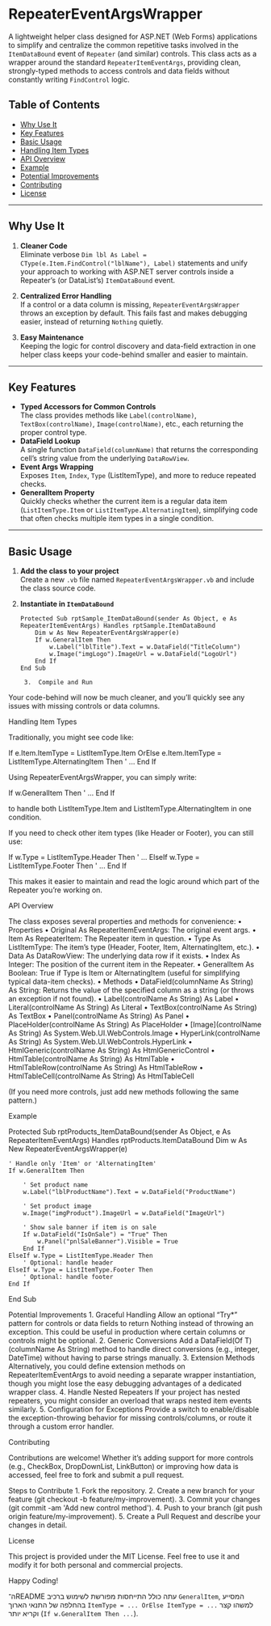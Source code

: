 # RepeaterEventArgsWrapper

A lightweight helper class designed for ASP.NET (Web Forms) applications to simplify and centralize the common repetitive tasks involved in the `ItemDataBound` event of `Repeater` (and similar) controls. This class acts as a wrapper around the standard `RepeaterItemEventArgs`, providing clean, strongly-typed methods to access controls and data fields without constantly writing `FindControl` logic.

## Table of Contents
- [Why Use It](#why-use-it)
- [Key Features](#key-features)
- [Basic Usage](#basic-usage)
- [Handling Item Types](#handling-item-types)
- [API Overview](#api-overview)
- [Example](#example)
- [Potential Improvements](#potential-improvements)
- [Contributing](#contributing)
- [License](#license)

---

## Why Use It
1. **Cleaner Code**  
   Eliminate verbose `Dim lbl As Label = CType(e.Item.FindControl("lblName"), Label)` statements and unify your approach to working with ASP.NET server controls inside a Repeater’s (or DataList’s) `ItemDataBound` event.

2. **Centralized Error Handling**  
   If a control or a data column is missing, `RepeaterEventArgsWrapper` throws an exception by default. This fails fast and makes debugging easier, instead of returning `Nothing` quietly.

3. **Easy Maintenance**  
   Keeping the logic for control discovery and data-field extraction in one helper class keeps your code-behind smaller and easier to maintain.

---

## Key Features
- **Typed Accessors for Common Controls**  
  The class provides methods like `Label(controlName)`, `TextBox(controlName)`, `Image(controlName)`, etc., each returning the proper control type.
- **DataField Lookup**  
  A single function `DataField(columnName)` that returns the corresponding cell’s string value from the underlying `DataRowView`.
- **Event Args Wrapping**  
  Exposes `Item`, `Index`, `Type` (ListItemType), and more to reduce repeated checks.
- **GeneralItem Property**  
  Quickly checks whether the current item is a regular data item (`ListItemType.Item` or `ListItemType.AlternatingItem`), simplifying code that often checks multiple item types in a single condition.

---

## Basic Usage

1. **Add the class to your project**  
   Create a new `.vb` file named `RepeaterEventArgsWrapper.vb` and include the class source code.

2. **Instantiate in `ItemDataBound`**  
   ```vbnet
   Protected Sub rptSample_ItemDataBound(sender As Object, e As RepeaterItemEventArgs) Handles rptSample.ItemDataBound
       Dim w As New RepeaterEventArgsWrapper(e)
       If w.GeneralItem Then
           w.Label("lblTitle").Text = w.DataField("TitleColumn")
           w.Image("imgLogo").ImageUrl = w.DataField("LogoUrl")
       End If
   End Sub

	3.	Compile and Run
Your code-behind will now be much cleaner, and you’ll quickly see any issues with missing controls or data columns.

Handling Item Types

Traditionally, you might see code like:

If e.Item.ItemType = ListItemType.Item OrElse e.Item.ItemType = ListItemType.AlternatingItem Then
    ' ...
End If

Using RepeaterEventArgsWrapper, you can simply write:

If w.GeneralItem Then
    ' ...
End If

to handle both ListItemType.Item and ListItemType.AlternatingItem in one condition.

If you need to check other item types (like Header or Footer), you can still use:

If w.Type = ListItemType.Header Then
    ' ...
ElseIf w.Type = ListItemType.Footer Then
    ' ...
End If

This makes it easier to maintain and read the logic around which part of the Repeater you’re working on.

API Overview

The class exposes several properties and methods for convenience:
	•	Properties
	•	Original As RepeaterItemEventArgs: The original event args.
	•	Item As RepeaterItem: The Repeater item in question.
	•	Type As ListItemType: The item’s type (Header, Footer, Item, AlternatingItem, etc.).
	•	Data As DataRowView: The underlying data row if it exists.
	•	Index As Integer: The position of the current item in the Repeater.
	•	GeneralItem As Boolean: True if Type is Item or AlternatingItem (useful for simplifying typical data-item checks).
	•	Methods
	•	DataField(columnName As String) As String: Returns the value of the specified column as a string (or throws an exception if not found).
	•	Label(controlName As String) As Label
	•	Literal(controlName As String) As Literal
	•	TextBox(controlName As String) As TextBox
	•	Panel(controlName As String) As Panel
	•	PlaceHolder(controlName As String) As PlaceHolder
	•	[Image](controlName As String) As System.Web.UI.WebControls.Image
	•	HyperLink(controlName As String) As System.Web.UI.WebControls.HyperLink
	•	HtmlGeneric(controlName As String) As HtmlGenericControl
	•	HtmlTable(controlName As String) As HtmlTable
	•	HtmlTableRow(controlName As String) As HtmlTableRow
	•	HtmlTableCell(controlName As String) As HtmlTableCell

(If you need more controls, just add new methods following the same pattern.)

Example

Protected Sub rptProducts_ItemDataBound(sender As Object, e As RepeaterItemEventArgs) Handles rptProducts.ItemDataBound
    Dim w As New RepeaterEventArgsWrapper(e)
    
    ' Handle only 'Item' or 'AlternatingItem'
    If w.GeneralItem Then
        
        ' Set product name
        w.Label("lblProductName").Text = w.DataField("ProductName")
        
        ' Set product image
        w.Image("imgProduct").ImageUrl = w.DataField("ImageUrl")
        
        ' Show sale banner if item is on sale
        If w.DataField("IsOnSale") = "True" Then
            w.Panel("pnlSaleBanner").Visible = True
        End If
    ElseIf w.Type = ListItemType.Header Then
        ' Optional: handle header
    ElseIf w.Type = ListItemType.Footer Then
        ' Optional: handle footer
    End If
End Sub

Potential Improvements
	1.	Graceful Handling
Allow an optional “Try*” pattern for controls or data fields to return Nothing instead of throwing an exception. This could be useful in production where certain columns or controls might be optional.
	2.	Generic Conversions
Add a DataField(Of T)(columnName As String) method to handle direct conversions (e.g., integer, DateTime) without having to parse strings manually.
	3.	Extension Methods
Alternatively, you could define extension methods on RepeaterItemEventArgs to avoid needing a separate wrapper instantiation, though you might lose the easy debugging advantages of a dedicated wrapper class.
	4.	Handle Nested Repeaters
If your project has nested repeaters, you might consider an overload that wraps nested item events similarly.
	5.	Configuration for Exceptions
Provide a switch to enable/disable the exception-throwing behavior for missing controls/columns, or route it through a custom error handler.

Contributing

Contributions are welcome! Whether it’s adding support for more controls (e.g., CheckBox, DropDownList, LinkButton) or improving how data is accessed, feel free to fork and submit a pull request.

Steps to Contribute
	1.	Fork the repository.
	2.	Create a new branch for your feature (git checkout -b feature/my-improvement).
	3.	Commit your changes (git commit -am 'Add new control method').
	4.	Push to your branch (git push origin feature/my-improvement).
	5.	Create a Pull Request and describe your changes in detail.

License

This project is provided under the MIT License. Feel free to use it and modify it for both personal and commercial projects.

Happy Coding!

ה־README עתה כולל התייחסות מפורשת לשימוש ברכיב `GeneralItem`, המסייע בהחלפה של התנאי הארוך `ItemType = ... OrElse ItemType = ...` למשהו קצר וקריא יותר (`If w.GeneralItem Then ...`).
